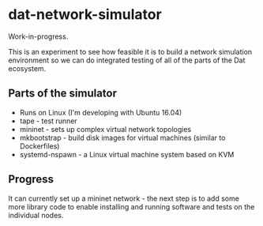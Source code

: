# dat-network-simulator

Work-in-progress.

This is an experiment to see how feasible it is to build a network
simulation environment so we can do integrated testing of all of the
parts of the Dat ecosystem.

## Parts of the simulator

* Runs on Linux (I'm developing with Ubuntu 16.04)
* tape - test runner
* mininet - sets up complex virtual network topologies
* mkbootstrap - build disk images for virtual machines (similar to Dockerfiles)
* systemd-nspawn - a Linux virtual machine system based on KVM

## Progress

It can currently set up a mininet network - the next step is to add some more
library code to enable installing and running software and tests on the
individual nodes.

